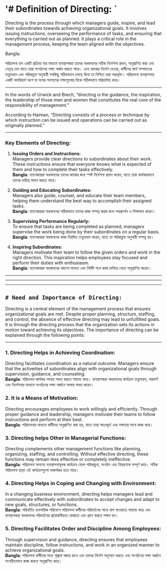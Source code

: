 

# '# **Definition of Directing:** `

Directing is the process through which managers guide, inspire, and lead their subordinates towards achieving organizational goals. It involves issuing instructions, overseeing the performance of tasks, and ensuring that everything is carried out as planned. It plays a critical role in the management process, keeping the team aligned with the objectives.


Bangla:

পরিচালনা হল একটি প্রক্রিয়া যার মাধ্যমে ব্যবস্থাপকরা তাদের অধস্তনদের সঠিক নির্দেশনা প্রদান, অনুপ্রাণিত করা এবং নেতৃত্ব দেন যাতে তারা সংগঠনের লক্ষ্য অর্জন করতে পারে। এতে কাজের নির্দেশ দেওয়া, কর্মীদের কার্য সম্পাদনের তত্ত্বাবধান এবং পরিকল্পনা অনুযায়ী সবকিছু সঠিকভাবে চলছে কিনা তা নিশ্চিত করা অন্তর্ভুক্ত। পরিচালনা ব্যবস্থাপনার একটি অপরিহার্য অংশ যা দলের সদস্যদের লক্ষ্যগুলোর দিকে সঠিকভাবে পরিচালিত করে।

---


In the words of Urwick and Brech, “directing is the guidance, the 
inspiration, the leadership of those men and women that constitutes the real core 
of the responsibility of management.” 
 
According to Haiman, “Directing consists of a process or technique by 
which instruction can be issued and operations can be carried out as originally 
planned.”


---

### Key Elements of Directing:

1. **Issuing Orders and Instructions:**  
   Managers provide clear directions to subordinates about their work. These instructions ensure that everyone knows what is expected of them and how to complete their tasks effectively.  
   **Bangla**: ম্যানেজাররা অধস্তনদের তাদের কাজের জন্য স্পষ্ট নির্দেশনা প্রদান করেন, যাতে তারা কার্যকরভাবে তাদের দায়িত্ব পালন করতে পারে।

2. **Guiding and Educating Subordinates:**  
   Managers also guide, counsel, and educate their team members, helping them understand the best way to accomplish their assigned tasks.  
   **Bangla**: ম্যানেজাররা অধস্তনদের সঠিকভাবে তাদের কাজ সম্পন্ন করার জন্য পথপ্রদর্শন ও শিক্ষাদান করেন।

3. **Supervising Performance Regularly:**  
   To ensure that tasks are being completed as planned, managers supervise the work being done by their subordinates on a regular basis.  
   **Bangla**: ম্যানেজাররা অধস্তনদের কাজ নিয়মিত তত্ত্বাবধান করেন, যাতে তা পরিকল্পনা অনুযায়ী সম্পন্ন হয়।

4. **Inspiring Subordinates:**  
   Managers motivate their team to follow the given orders and work in the right direction. This inspiration helps employees stay focused and perform their duties with enthusiasm.  
   **Bangla**: ম্যানেজাররা অধস্তনদের আদেশ মানতে এবং নির্দিষ্ট পথে কাজ চালিয়ে যেতে অনুপ্রাণিত করেন।

---
---
---



## `# Need and Importance of Directing:`
Directing is a central element of the management process that ensures organizational goals are met. Despite proper planning, structure, staffing, and control, the absence of effective directing may lead to unfulfilled goals. It is through the directing process that the organization sets its actions in motion toward achieving its objectives. The importance of directing can be explained through the following points:

---

### 1. **Directing Helps in Achieving Coordination:**
   Directing facilitates coordination as a natural outcome. Managers ensure that the activeities of subordinates align with organizational goals through supervision, guidance, and counseling.  
   **Bangla**: পরিচালনা কার্যকর সমন্বয় সাধন করতে সাহায্য করে। ব্যবস্থাপকরা অধস্তনদের কার্যক্রম তত্ত্বাবধান, পরামর্শ এবং নির্দেশনার মাধ্যমে সংগঠনের লক্ষ্য অর্জনে সমন্বয় সাধন করেন।

### 2. **It is a Means of Motivation:**
   Directing encourages employees to work willingly and efficiently. Through proper guidance and leadership, managers motivate their teams to follow instructions and perform at their best.  
   **Bangla**: পরিচালনার মাধ্যমে কর্মীদের অনুপ্রাণিত করা হয়, যাতে তারা স্বতঃস্ফূর্ত এবং দক্ষতার সাথে কাজ করে।

### 3. **Directing helps Other in Managerial Functions:**
   Directing complements other management functions like planning, organizing, staffing, and controlling. Without effective directing, these functions may remain less effective or completely ineffective.  
   **Bangla**: পরিচালনা অন্যান্য ব্যবস্থাপনামূলক কার্যক্রম যেমন পরিকল্পনা, সংগঠন এবং নিয়ন্ত্রণকে সম্পূর্ণ করে। সঠিক পরিচালনা ছাড়া এই কার্যক্রমগুলো অকার্যকর হতে পারে।

### 4. **Directing Helps in Coping and Changing with Environment:**
   In a changing business environment, directing helps managers lead and communicate effectively with subordinates to accept changes and adapt to new goals, structures, or functions.  
   **Bangla**: পরিবর্তিত ব্যবসায়িক পরিবেশে পরিচালনা কর্মীদের পরিবর্তনের সাথে খাপ খাওয়াতে সাহায্য করে এবং ব্যবস্থাপকরা অধস্তনদের পরিবর্তনের প্রয়োজনীয়তা বোঝাতে এবং গ্রহণ করতে সক্ষম হন।

### 5. **Directing Facilitates Order and Discipline Among Employees:**
   Through supervision and guidance, directing ensures that employees maintain discipline, follow instructions, and work in an organized manner to achieve organizational goals.  
   **Bangla**: পরিচালনা কর্মীদের মধ্যে শৃঙ্খলা বজায় রাখে এবং তাদের নির্দেশ অনুসরণ করতে এবং সংগঠনের লক্ষ্য অর্জনে সংগঠিতভাবে কাজ করতে অনুপ্রাণিত করে।








